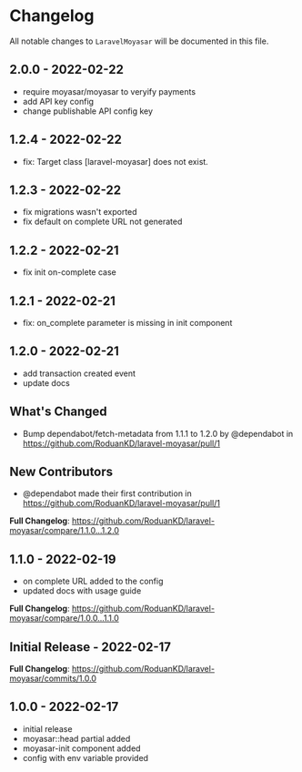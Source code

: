 # Changelog

All notable changes to `LaravelMoyasar` will be documented in this file.

## 2.0.0 - 2022-02-22

- require moyasar/moyasar to veryify payments
- add API key config
- change publishable API config key

## 1.2.4 - 2022-02-22

- fix: Target class [laravel-moyasar] does not exist.

## 1.2.3 - 2022-02-22

- fix migrations wasn't exported
- fix default on complete URL not generated

## 1.2.2 - 2022-02-21

- fix init on-complete case

## 1.2.1 - 2022-02-21

- fix: on_complete parameter is missing in init component

## 1.2.0 - 2022-02-21

- add transaction created event
- update docs

## What's Changed

- Bump dependabot/fetch-metadata from 1.1.1 to 1.2.0 by @dependabot in https://github.com/RoduanKD/laravel-moyasar/pull/1

## New Contributors

- @dependabot made their first contribution in https://github.com/RoduanKD/laravel-moyasar/pull/1

**Full Changelog**: https://github.com/RoduanKD/laravel-moyasar/compare/1.1.0...1.2.0

## 1.1.0 - 2022-02-19

- on complete URL added to the config
- updated docs with usage guide

**Full Changelog**: https://github.com/RoduanKD/laravel-moyasar/compare/1.0.0...1.1.0

## Initial Release - 2022-02-17

**Full Changelog**: https://github.com/RoduanKD/laravel-moyasar/commits/1.0.0

## 1.0.0 - 2022-02-17

- initial release
- moyasar::head partial added
- moyasar-init component added
- config with env variable provided
